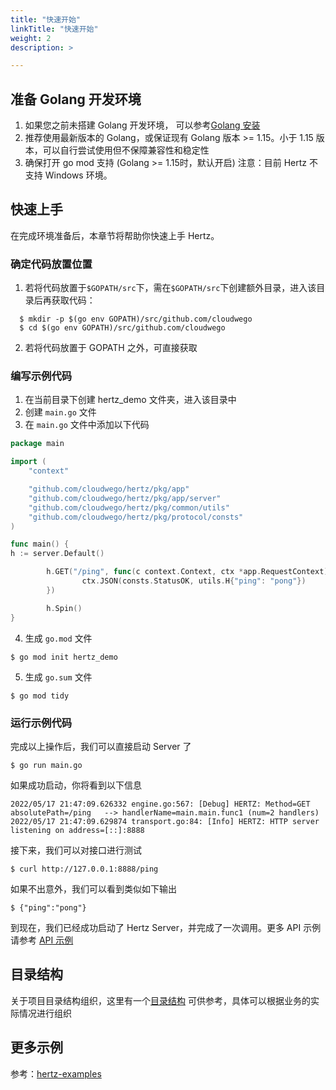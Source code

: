 ```yaml
---
title: "快速开始"
linkTitle: "快速开始"
weight: 2
description: >

---
```


## 准备 Golang 开发环境
1. 如果您之前未搭建 Golang 开发环境， 可以参考[Golang 安装](https://golang.org/doc/install)
2. 推荐使用最新版本的 Golang，或保证现有 Golang 版本 >= 1.15。小于 1.15 版本，可以自行尝试使用但不保障兼容性和稳定性
3. 确保打开 go mod 支持 (Golang >= 1.15时，默认开启)
注意：目前 Hertz 不支持 Windows 环境。

## 快速上手
在完成环境准备后，本章节将帮助你快速上手 Hertz。

### 确定代码放置位置
1. 若将代码放置于`$GOPATH/src`下，需在`$GOPATH/src`下创建额外目录，进入该目录后再获取代码：
```console
  $ mkdir -p $(go env GOPATH)/src/github.com/cloudwego
  $ cd $(go env GOPATH)/src/github.com/cloudwego
```
2. 若将代码放置于 GOPATH 之外，可直接获取

### 编写示例代码
1. 在当前目录下创建 hertz_demo 文件夹，进入该目录中
2. 创建 `main.go` 文件
3. 在 `main.go` 文件中添加以下代码
```go
package main

import (
    "context"

	"github.com/cloudwego/hertz/pkg/app"
	"github.com/cloudwego/hertz/pkg/app/server"
	"github.com/cloudwego/hertz/pkg/common/utils"
	"github.com/cloudwego/hertz/pkg/protocol/consts"
)

func main() {
h := server.Default()

        h.GET("/ping", func(c context.Context, ctx *app.RequestContext) {
                ctx.JSON(consts.StatusOK, utils.H{"ping": "pong"})
        })

        h.Spin()
}
```

4. 生成 `go.mod` 文件
```console
$ go mod init hertz_demo
```
5. 生成 `go.sum` 文件
```console
$ go mod tidy
```

### 运行示例代码
完成以上操作后，我们可以直接启动 Server 了
```console
$ go run main.go
```
如果成功启动，你将看到以下信息
```console
2022/05/17 21:47:09.626332 engine.go:567: [Debug] HERTZ: Method=GET    absolutePath=/ping   --> handlerName=main.main.func1 (num=2 handlers)
2022/05/17 21:47:09.629874 transport.go:84: [Info] HERTZ: HTTP server listening on address=[::]:8888
```
接下来，我们可以对接口进行测试
```console
$ curl http://127.0.0.1:8888/ping
```
如果不出意外，我们可以看到类似如下输出
```console
$ {"ping":"pong"}
```
到现在，我们已经成功启动了 Hertz Server，并完成了一次调用。更多 API 示例请参考 [API 示例](https://pkg.go.dev/github.com/cloudwego/hertz)

## 目录结构
关于项目目录结构组织，这里有一个[目录结构](https://github.com/golang-standards/project-layout) 可供参考，具体可以根据业务的实际情况进行组织

## 更多示例
参考：[hertz-examples](https://github.com/cloudwego/hertz-examples)
